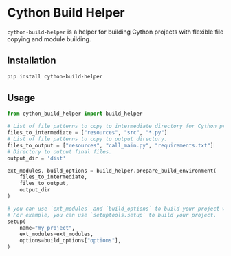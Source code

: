 # Cython Build Helper

`cython-build-helper` is a helper for building Cython projects with flexible file copying and module building.

## Installation

```bash
pip install cython-build-helper
```

## Usage

```python
from cython_build_helper import build_helper

# List of file patterns to copy to intermediate directory for Cython preprocessing and compilation.
files_to_intermediate = ["resources", "src", "*.py"]
# List of file patterns to copy to output directory.
files_to_output = ["resources", "call_main.py", "requirements.txt"]
# Directory to output final files.
output_dir = 'dist'

ext_modules, build_options = build_helper.prepare_build_environment(
    files_to_intermediate,
    files_to_output,
    output_dir
)

# you can use `ext_modules` and `build_options` to build your project with setuptools.
# For example, you can use `setuptools.setup` to build your project.
setup(
    name="my_project",
    ext_modules=ext_modules,
    options=build_options["options"],
)
```
